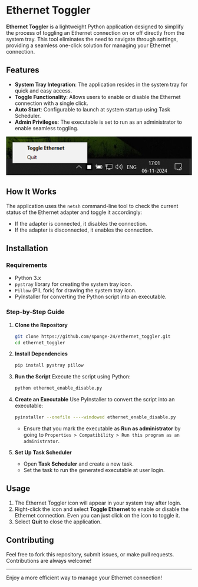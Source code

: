 # Ethernet Toggler

**Ethernet Toggler** is a lightweight Python application designed to simplify the process of toggling an Ethernet connection on or off directly from the system tray. This tool eliminates the need to navigate through settings, providing a seamless one-click solution for managing your Ethernet connection.

## Features
- **System Tray Integration**: The application resides in the system tray for quick and easy access.
- **Toggle Functionality**: Allows users to enable or disable the Ethernet connection with a single click.
- **Auto Start**: Configurable to launch at system startup using Task Scheduler.
- **Admin Privileges**: The executable is set to run as an administrator to enable seamless toggling.

![Ethernet Toggler](./ethernet_toggler.png)

## How It Works
The application uses the `netsh` command-line tool to check the current status of the Ethernet adapter and toggle it accordingly:
- If the adapter is connected, it disables the connection.
- If the adapter is disconnected, it enables the connection.

## Installation
### Requirements
- Python 3.x
- `pystray` library for creating the system tray icon.
- `Pillow` (PIL fork) for drawing the system tray icon.
- PyInstaller for converting the Python script into an executable.

### Step-by-Step Guide
1. **Clone the Repository**
   ```bash
   git clone https://github.com/sponge-24/ethernet_toggler.git
   cd ethernet_toggler
   ```

2. **Install Dependencies**
   ```bash
   pip install pystray pillow
   ```

3. **Run the Script**
   Execute the script using Python:
   ```bash
   python ethernet_enable_disable.py
   ```

4. **Create an Executable**
   Use PyInstaller to convert the script into an executable:
   ```bash
   pyinstaller --onefile ----windowed ethernet_enable_disable.py
   ```
   - Ensure that you mark the executable as **Run as administrator** by going to `Properties > Compatibility > Run this program as an administrator`.

5. **Set Up Task Scheduler**
   - Open **Task Scheduler** and create a new task.
   - Set the task to run the generated executable at user login.

## Usage
1. The Ethernet Toggler icon will appear in your system tray after login.
2. Right-click the icon and select **Toggle Ethernet** to enable or disable the Ethernet connection. Even you can just click on the  icon to toggle it.
3. Select **Quit** to close the application.


## Contributing
Feel free to fork this repository, submit issues, or make pull requests. Contributions are always welcome!

---

Enjoy a more efficient way to manage your Ethernet connection!